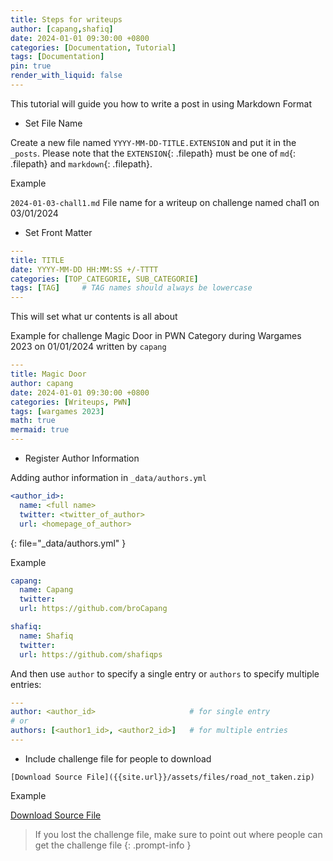 ```yaml
---
title: Steps for writeups
author: [capang,shafiq]
date: 2024-01-01 09:30:00 +0800
categories: [Documentation, Tutorial]
tags: [Documentation]
pin: true
render_with_liquid: false
---
```


This tutorial will guide you how to write a post in using Markdown Format

- Set File Name

Create a new file named `YYYY-MM-DD-TITLE.EXTENSION` and put it in the `_posts`. Please note that the `EXTENSION`{: .filepath} must be one of `md`{: .filepath} and `markdown`{: .filepath}.

Example

`2024-01-03-chall1.md` File name for a writeup on challenge named chal1 on 03/01/2024

- Set Front Matter

```yaml
---
title: TITLE
date: YYYY-MM-DD HH:MM:SS +/-TTTT
categories: [TOP_CATEGORIE, SUB_CATEGORIE]
tags: [TAG]     # TAG names should always be lowercase
---
```

This will set what ur contents is all about

Example for challenge Magic Door in PWN Category during Wargames 2023 on 01/01/2024 written by `capang`

```yaml
---
title: Magic Door
author: capang
date: 2024-01-01 09:30:00 +0800
categories: [Writeups, PWN]
tags: [wargames 2023]
math: true
mermaid: true
---
```

- Register Author Information 

Adding author information in `_data/authors.yml`

```yaml
<author_id>:
  name: <full name>
  twitter: <twitter_of_author>
  url: <homepage_of_author>
```
{: file="_data/authors.yml" }

Example

```yaml
capang:
  name: Capang
  twitter: 
  url: https://github.com/broCapang

shafiq:
  name: Shafiq
  twitter: 
  url: https://github.com/shafiqps
```

And then use `author` to specify a single entry or `authors` to specify multiple entries:

```yaml
---
author: <author_id>                     # for single entry
# or
authors: [<author1_id>, <author2_id>]   # for multiple entries
---
```

- Include challenge file for people to download

`[Download Source File]({{site.url}}/assets/files/road_not_taken.zip)`

Example

[Download Source File]({{site.baseurl}}/assets/files/road_not_taken.zip)

> If you lost the challenge file, make sure to point out where people can get the challenge file
{: .prompt-info }



